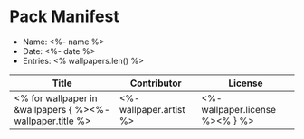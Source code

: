 # Pack Manifest

- Name: <%- name %>
- Date: <%- date %>
- Entries: <% wallpapers.len() %>


Title | Contributor | License
------|-------------|--------
<% for wallpaper in &wallpapers { %><%- wallpaper.title %> | <%- wallpaper.artist %> | <%- wallpaper.license %><% } %>
